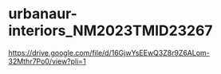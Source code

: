 # urbanaur-interiors_NM2023TMID23267
https://drive.google.com/file/d/16GjwYsEEwQ3Z8r9Z6ALom-32Mthr7Po0/view?pli=1
